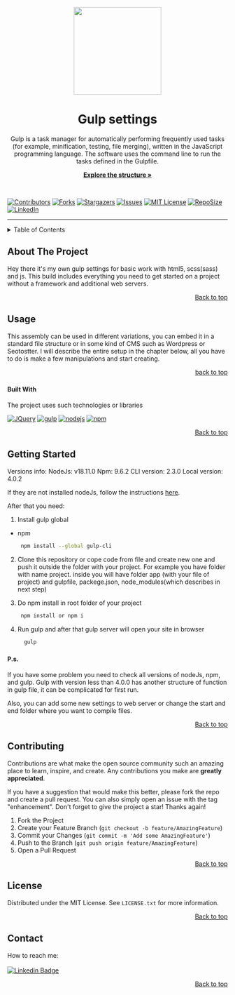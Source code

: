 <a name="readme-top"></a>


<div id="header" align="center">
  <img src="https://media.giphy.com/media/kc0B2NKyzfZfedc9QC/giphy.gif" width="200"/>
</div>

<h1 align="center">Gulp settings</h1>

<p align="center">Gulp is a task manager for automatically performing frequently used tasks (for example, minification, testing, file merging), written in the JavaScript programming language. The software uses the command line to run the tasks defined in the Gulpfile.</p>

<p align="center">
  <a href="https://github.com/thekirilltaran/gulp-settings"><strong>Explore the structure »</strong></a>
</p>

<br>


[![Contributors][contributors-shield]][contributors-url]
[![Forks][forks-shield]][forks-url]
[![Stargazers][stars-shield]][stars-url]
[![Issues][issues-shield]][issues-url]
[![MIT License][license-shield]][license-url]
[![RepoSize][repo-size]][repo-size]
[![LinkedIn][linkedin-shield]][linkedin-url]

---

<!-- TABLE OF CONTENTS -->
<details>
  <summary>Table of Contents</summary>
  <ol>
    <li>
      <a href="#about-the-project">About The Project</a>
      <ul>
        <li><a href="#built-with">Built With</a></li>
      </ul>
    </li>
    <li><a href="#getting-started">Getting Started</a></li>
    <li><a href="#usage">Usage</a></li>
    <li><a href="#contributing">Contributing</a></li>
    <li><a href="#license">License</a></li>
    <li><a href="#contact">Contact</a></li>
  </ol>
</details>


<!-- ABOUT THE PROJECT -->
## About The Project
Hey there it's my own gulp settings for basic work with html5, scss(sass) and js. This build includes everything you need to get started on a project without a framework and additional web servers.

<p align="right"><a href="#readme-top">Back to top</a></p>


<!-- USAGE -->
## Usage
This assembly can be used in different variations, you can embed it in a standard file structure or in some kind of CMS such as Wordpress or Seotostter.
I will describe the entire setup in the chapter below, all you have to do is make a few manipulations and start creating.

<p align="right"><a href="#readme-top">back to top</a></p>



### <h4>Built With</h4>

The project uses such technologies or libraries

[![JQuery][JQuery.com]][JQuery-url]
[![gulp][gulp.com]][gulp-url]
[![nodejs][nodejs.com]][nodejs-url]
[![npm][npm.com]][npm-url]

<p align="right"><a href="#readme-top">Back to top</a></p>



<!-- GETTING STARTED -->
## Getting Started
Versions info:
NodeJs: v18.11.0
Npm: 9.6.2
CLI version: 2.3.0
Local version: 4.0.2

If they are not installed nodeJs, follow the instructions <a href="https://nodejs.org/en">here</a>.

After that you need:

1. Install gulp global
* npm

   ```sh
    npm install --global gulp-cli
   ```

2. Clone this repository or cope code from file and create new one and push it outside the folder with your project. For example you have folder with name project. inside you will have folder app (with your file of project) and gulpfile, packege.json, node_modules(which describes in next step)

3. Do npm install in root folder of your project
   ```sh
    npm install or npm i
   ```

4. Run gulp and after that gulp server will open your site in browser
    ```sh
      gulp
    ```

### <h4>P.s.</h4>
If you have some problem you need to check all versions of nodeJs, npm, and gulp. Gulp with version less than 4.0.0 has another structure of function in gulp file, it can be complicated for first run. 

Also, you can add some new settings to web server or change the start and end folder where you want to compile files.


<p align="right"><a href="#readme-top">Back to top</a></p>


<!-- CONTRIBUTING -->
## Contributing

Contributions are what make the open source community such an amazing place to learn, inspire, and create. Any contributions you make are **greatly appreciated**.

If you have a suggestion that would make this better, please fork the repo and create a pull request. You can also simply open an issue with the tag "enhancement".
Don't forget to give the project a star! Thanks again!

1. Fork the Project
2. Create your Feature Branch (`git checkout -b feature/AmazingFeature`)
3. Commit your Changes (`git commit -m 'Add some AmazingFeature'`)
4. Push to the Branch (`git push origin feature/AmazingFeature`)
5. Open a Pull Request

<p align="right"><a href="#readme-top">Back to top</a></p>



<!-- LICENSE -->
## License

Distributed under the MIT License. See `LICENSE.txt` for more information.

<p align="right"><a href="#readme-top">Back to top</a></p>



<!-- CONTACT -->
## Contact

How to reach me:<br><br>
[![Linkedin Badge](https://img.shields.io/badge/-KirillTaran-blue?style=flat&logo=Linkedin&logoColor=white)](https://www.linkedin.com/in/kirill-taran/)





<!-- MARKDOWN LINKS & IMAGES -->
[contributors-shield]: https://img.shields.io/github/contributors/thekirilltaran/gulp-settings.svg?style=for-the-badge
[contributors-url]: https://github.com/thekirilltaran/gulp-settings/graphs/contributors

[repo-size]: https://img.shields.io/github/repo-size/thekirilltaran/gulp-settings?style=for-the-badge

[forks-shield]: https://img.shields.io/github/forks/thekirilltaran/gulp-settings.svg?style=for-the-badge
[forks-url]: https://github.com/thekirilltaran/gulp-settings/network/members
[stars-shield]: https://img.shields.io/github/stars/thekirilltaran/gulp-settings.svg?style=for-the-badge
[stars-url]: https://github.com/thekirilltaran/gulp-settings/stargazers
[issues-shield]: https://img.shields.io/github/issues/thekirilltaran/gulp-settings.svg?style=for-the-badge
[issues-url]: https://github.com/thekirilltaran/gulp-settings/issues
[license-shield]: https://img.shields.io/github/license/thekirilltaran/gulp-settings.svg?style=for-the-badge
[license-url]: https://github.com/thekirilltaran/gulp-settings/blob/master/LICENSE.txt
[linkedin-shield]: https://img.shields.io/badge/-LinkedIn-black.svg?style=for-the-badge&logo=linkedin&colorB=555
[linkedin-url]: https://linkedin.com/in/kirill-taran



[gulp.com]: https://img.shields.io/badge/GULP-cf4547?style=for-the-badge&logo=gulp&logoColor=white
[gulp-url]: https://gulpjs.com/

[JQuery.com]: https://img.shields.io/badge/jQuery-0769AD?style=for-the-badge&logo=jquery&logoColor=white
[JQuery-url]: https://jquery.com 

[nodejs.com]: https://img.shields.io/badge/Node.js-046e01?style=for-the-badge&logo=nodedotjs&logoColor=white
[nodejs-url]: https://nodejs.org/en

[npm.com]: https://img.shields.io/badge/npm.js-c13635?style=for-the-badge&logo=npm&logoColor=white
[npm-url]: https://www.npmjs.com/

<p align="right"><a href="#readme-top">Back to top</a></p>
